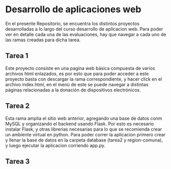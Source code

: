 # Desarrollo de aplicaciones web

En el presente Repositorio, se encuentra los distintos proyectos desarrolladas a lo largo del curso desarrollo de aplicacion web. Para poder ver en detalle cada una de las evaluaciones, hay que navegar a cada uno de las ramas creadas para dicha tarea.


## Tarea 1 
Este proyecto consiste en una pagina web básica compuesta de varios archivos html enlazados, es por esto que para poder acceder a este proyecto basta con descargar la rama correspondiente, y hacer click en el archivo index.html, en el menú de este se puede navegar a distintas páginas relacionadas a la donación de dispositivos electrónicos.


## Tarea 2
Esta rama amplia el sitio web anterior, agregando una base de datos conm MySQL y organizando el backend usando Flask. Por esto es necesario instalar Flask, y otras librerias necesarias para lo que se recomienda crear un ambiente virtual en python. Para poder correr la aplicacion primero crear y llenar la base de datos en la carpeta database (tarea2 y region-comuna), y luego ejecutar la aplicacion corriendo app.py.

## Tarea 3
